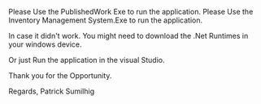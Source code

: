 Please Use the PublishedWork Exe to run the application.
Please Use the Inventory Management System.Exe to run the application.

In case it didn't work. You might need to download the .Net Runtimes in your windows device.

Or just Run the application in the visual Studio.

Thank you for the Opportunity.

Regards,
Patrick Sumilhig
